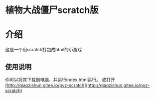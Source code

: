 # 植物大战僵尸scratch版

# 介绍
这是一个用scratch打包成html的小游戏

## 使用说明
你可以将其下载到电脑，并运行index.html运行。
或打开[http://qiaozishun.gitee.io/pvz-scratch](http://qiaozishun.gitee.io/pvz-scratch)